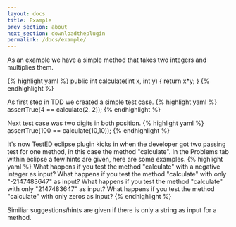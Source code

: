```yaml
---
layout: docs
title: Example
prev_section: about
next_section: downloadtheplugin
permalink: /docs/example/
---
```

As an example we have a simple method that takes two integers and multiplies
them.

{% highlight yaml %}
public int calculate(int x, int y) {
    return x*y;
}
{% endhighlight %}

As first step in TDD we created a simple test case.
{% highlight yaml %}
assertTrue(4 == calculate(2, 2));
{% endhighlight %}

Next test case was two digits in both position.
{% highlight yaml %}
assertTrue(100 == calculate(10,10));
{% endhighlight %}

It's now TestED eclipse plugin kicks in when the developer got two passing test
for one method, in this case the method "calculate". In the Problems tab within
eclipse a few hints are given, here are some examples.
{% highlight yaml %}
What happens if you test the method "calculate" with a negative integer as input?
What happens if you test the method "calculate" with only "-2147483647" as input?
What happens if you test the method "calculate" with only "2147483647" as input?
What happens if you test the method "calculate" with only zeros as input?
{% endhighlight %}

Similiar suggestions/hints are given if there is only a string as input for a
method.
